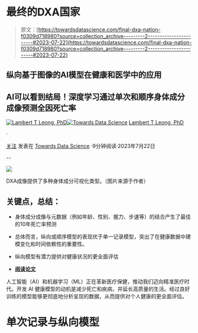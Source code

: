 # 最终的DXA国家

> 原文：[https://towardsdatascience.com/final-dxa-nation-f0309d718980?source=collection_archive---------2-----------------------#2023-07-22](https://towardsdatascience.com/final-dxa-nation-f0309d718980?source=collection_archive---------2-----------------------#2023-07-22)

## 纵向基于图像的AI模型在健康和医学中的应用

## AI可以看到结局！深度学习通过单次和顺序身体成分成像预测全因死亡率

[](https://lambertleong.medium.com/?source=post_page-----f0309d718980--------------------------------)[![Lambert T Leong, PhD](../Images/2080be3fcabb7f5d702487a95c59d41b.png)](https://lambertleong.medium.com/?source=post_page-----f0309d718980--------------------------------)[](https://towardsdatascience.com/?source=post_page-----f0309d718980--------------------------------)[![Towards Data Science](../Images/a6ff2676ffcc0c7aad8aaf1d79379785.png)](https://towardsdatascience.com/?source=post_page-----f0309d718980--------------------------------) [Lambert T Leong, PhD](https://lambertleong.medium.com/?source=post_page-----f0309d718980--------------------------------)

·

[关注](https://medium.com/m/signin?actionUrl=https%3A%2F%2Fmedium.com%2F_%2Fsubscribe%2Fuser%2F60c1d532d2c0&operation=register&redirect=https%3A%2F%2Ftowardsdatascience.com%2Ffinal-dxa-nation-f0309d718980&user=Lambert+T+Leong%2C+PhD&userId=60c1d532d2c0&source=post_page-60c1d532d2c0----f0309d718980---------------------post_header-----------) 发表在 [Towards Data Science](https://towardsdatascience.com/?source=post_page-----f0309d718980--------------------------------) ·9分钟阅读·2023年7月22日[](https://medium.com/m/signin?actionUrl=https%3A%2F%2Fmedium.com%2F_%2Fvote%2Ftowards-data-science%2Ff0309d718980&operation=register&redirect=https%3A%2F%2Ftowardsdatascience.com%2Ffinal-dxa-nation-f0309d718980&user=Lambert+T+Leong%2C+PhD&userId=60c1d532d2c0&source=-----f0309d718980---------------------clap_footer-----------)

--

[](https://medium.com/m/signin?actionUrl=https%3A%2F%2Fmedium.com%2F_%2Fbookmark%2Fp%2Ff0309d718980&operation=register&redirect=https%3A%2F%2Ftowardsdatascience.com%2Ffinal-dxa-nation-f0309d718980&source=-----f0309d718980---------------------bookmark_footer-----------)![](../Images/cd4883e21fad31c2d88cd0b856faea01.png)

DXA成像提供了多种身体成分可视化类型。（图片来源于作者）

## 关键点，总结：

+   身体成分成像与元数据（例如年龄、性别、握力、步速等）的结合产生了最佳的10年死亡率预测

+   总体而言，纵向或顺序模型的表现优于单一记录模型，突出了在健康数据中建模变化和时间依赖性的重要性。

+   纵向模型有潜力提供对健康状况的更全面评估

+   [**阅读论文**](https://www.nature.com/articles/s43856-022-00166-9)

人工智能（AI）和机器学习（ML）正在革新医疗保健，推动我们迈向精准医疗时代。开发 AI 健康模型的动机是减少死亡和疾病，并延长高质量的生活。经过良好训练的模型能够更彻底地分析呈现的数据，从而提供对个人健康的更全面评估。

# 单次记录与纵向模型
